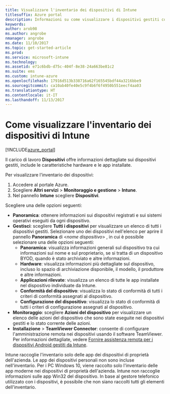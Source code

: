 ```yaml
---
title: Visualizzare l'inventario dei dispositivi di Intune
titlesuffix: Azure portal
description: Informazioni su come visualizzare i dispositivi gestiti con Intune ed esaminare l'hardware e le app installate corrispondenti."
keywords: 
author: arob98
ms.author: angrobe
nmanager: angrobe
ms.date: 11/10/2017
ms.topic: get-started-article
ms.prod: 
ms.service: microsoft-intune
ms.technology: 
ms.assetid: e71c6bdb-d75c-404f-8e38-24a663be81c2
ms.suite: ems
ms.custom: intune-azure
ms.openlocfilehash: 17916d513b338716a62f165545bdf44a3216bbe9
ms.sourcegitcommit: ca10ab40fe40e5c9f4b6f6f4950b551eecf4aa03
ms.translationtype: HT
ms.contentlocale: it-IT
ms.lasthandoff: 11/13/2017
---
```

# <a name="how-to-view-intune-device-inventory"></a>Come visualizzare l'inventario dei dispositivi di Intune


[!INCLUDE[azure_portal](./includes/azure_portal.md)]

Il carico di lavoro **Dispositivi** offre informazioni dettagliate sui dispositivi gestiti, include le caratteristiche hardware e le app installate. 

Per visualizzare l'inventario dei dispositivi:

1. Accedere al portale Azure.
2. Scegliere **Altri servizi** > **Monitoraggio e gestione** > **Intune**.
3. Nel pannello **Intune** scegliere **Dispositivi**.

Scegliere una delle opzioni seguenti:

- **Panoramica**: ottenere informazioni sui dispositivi registrati e sui sistemi operativi eseguiti da ogni dispositivo.
- **Gestisci**: scegliere **Tutti i dispositivi** per visualizzare un elenco di tutti i dispositivi gestiti.
    Selezionare uno dei dispositivi nell'elenco per aprire il pannello **Panoramica** di <*nome dispositivo*> , in cui è possibile selezionare una delle opzioni seguenti:
    - **Panoramica**: visualizza informazioni generali sul dispositivo tra cui informazioni sul nome e sul proprietario, se si tratta di un dispositivo BYOD, quando è stato archiviato e altre informazioni.
    - **Hardware**: visualizza informazioni più dettagliate sul dispositivo, incluso lo spazio di archiviazione disponibile, il modello, il produttore e altre informazioni.
    - **Applicazioni rilevate**: visualizza un elenco di tutte le app installate nel dispositivo individuate da Intune.
    - **Conformità del dispositivo**: visualizza lo stato di conformità di tutti i criteri di conformità assegnati al dispositivo.
    - **Configurazione del dispositivo**: visualizza lo stato di conformità di tutti i criteri di configurazione assegnati al dispositivo.
- **Monitoraggio**: scegliere **Azioni del dispositivo** per visualizzare un elenco delle azioni del dispositivo che sono state eseguite nei dispositivi gestiti e lo stato corrente delle azioni.
- **Installazione** > **TeamViewer Connector**: consente di configurare l'amministrazione remota nei dispositivi usando il software TeamViewer. Per informazioni dettagliate, vedere [Fornire assistenza remota per i dispositivi Android gestiti da Intune](/intune/device-profile-android-teamviewer).

Intune raccoglie l'inventario solo delle app dei dispositivi di proprietà dell'azienda. Le app dei dispositivi personali non sono incluse nell'inventario. Per i PC Windows 10, viene raccolto solo l'inventario delle app moderne nei dispositivi di proprietà dell'azienda. Intune non raccoglie informazioni sulle app Win32 del dispositivo. In base al gestore telefonico utilizzato con i dispositivi, è possibile che non siano raccolti tutti gli elementi dell'inventario.
